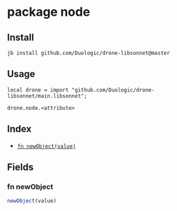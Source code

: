 # package node



## Install

```
jb install github.com/Duologic/drone-libsonnet@master
```

## Usage

```jsonnet
local drone = import "github.com/Duologic/drone-libsonnet/main.libsonnet";

drone.node.<attribute>

```

## Index

* [`fn newObject(value)`](#fn-newobject)

## Fields

### fn newObject

```ts
newObject(value)
```


